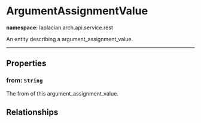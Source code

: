 # **ArgumentAssignmentValue**
**namespace:** laplacian.arch.api.service.rest

An entity describing a argument_assignment_value.



---

## Properties

### from: `String`
The from of this argument_assignment_value.

## Relationships